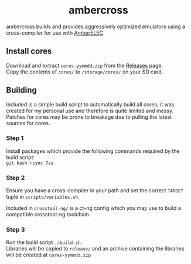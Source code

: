 <h1 align="center">
  <b>ambercross</b>
</h1>

ambercross builds and provides aggressively optimized emulators using a cross-compiler for use with [AmberELEC](https://github.com/AmberELEC/AmberELEC).

## Install cores

Download and extract `cores-yymmdd.zip` from the [Releases](https://github.com/MuPendulum/ambercross/releases) page.
<br>
Copy the contents of `cores/` to `/storage/cores/` on your SD card.

## Building

Included is a simple build script to automatically build all cores; it was created for my personal use and therefore is quite limited and messy. Patches for cores may be prone to breakage due to pulling the latest sources for cores.

### Step 1

Install packages which provide the following commands required by the build script:
<br>
`git bash rsync 7za`

### Step 2

Ensure you have a cross-compiler in your path and set the correct `TARGET` tuple in `scripts/variables.sh`.
<br>

Included in `crosstool-ng/` is a ct-ng config which you may use to build a compatible crosstool-ng toolchain.

### Step 3

Run the build script `./build.sh`.
<br>
Libraries will be copied to `release/` and an archive containing the libraries will be created at `cores-yymmdd.zip`
